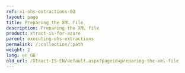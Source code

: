 ```yaml
---
ref: xi-ohs-extractions-02
layout: page
title: Preparing the XML file
description: Preparing the XML file
product: xtract-is-for-azure
parent: executing-ohs-extractions
permalink: /:collection/:path
weight: 2
lang: en_GB
old_url: /Xtract-IS-EN/default.aspx?pageid=preparing-the-xml-file
---
```

